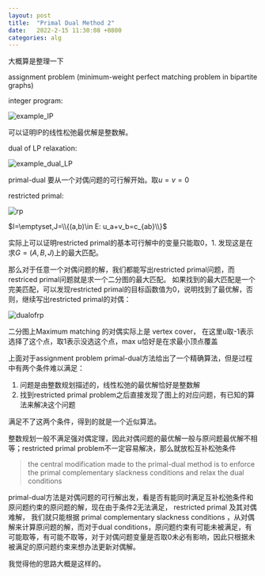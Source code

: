 ```yaml
---
layout: post
title:  "Primal Dual Method 2"
date:   2022-2-15 11:30:08 +0800
categories: alg
---
```


大概算是整理一下

assignment problem (minimum-weight perfect matching problem in bipartite graphs)

integer program:

![example_IP]({{https://congyu711.github.io}}/assets/image/primal-dual/example_IP.png)

可以证明IP的线性松弛最优解是整数解。

dual of LP relaxation:

![example_dual_LP]({{https://congyu711.github.io}}/assets/image/primal-dual/example_dual_LP.png)

primal-dual 要从一个对偶问题的可行解开始。取$u=v=0$

restricted primal:

![rp]({{https://congyu711.github.io}}/assets/image/primal-dual/rp.png)

$I=\emptyset,J=\\{(a,b)\in E: u_a+v_b=c_{ab}\\}$

实际上可以证明restricted primal的基本可行解中的变量只能取0，1.
发现这是在求$G=(A,B,J)$上的最大匹配。

那么对于任意一个对偶问题的解，我们都能写出restricted primal问题，而restriced primal问题就是求一个二分图的最大匹配。
如果找到的最大匹配是一个完美匹配，可以发现restricted primal的目标函数值为0，说明找到了最优解，否则，继续写出restricted primal的对偶：

![dualofrp]({{https://congyu711.github.io}}/assets/image/primal-dual/dualofrp.png)

二分图上Maximum matching 的对偶实际上是 vertex cover，
在这里u取-1表示选择了这个点，取1表示没选这个点，max u恰好是在求最小顶点覆盖

上面对于assignment problem primal-dual方法给出了一个精确算法，但是过程中有两个条件难以满足：
1. 问题是由整数规划描述的，线性松弛的最优解恰好是整数解
2. 找到restricted primal problem之后直接发现了图上的对应问题，有已知的算法来解决这个问题

满足不了这两个条件，得到的就是一个近似算法。

整数规划一般不满足强对偶定理，因此对偶问题的最优解一般与原问题最优解不相等；restricted primal problem不一定容易解决，那么就放松互补松弛条件
>the central modification made to the primal-dual method is to enforce the primal complementary slackness conditions and relax the dual conditions

primal-dual方法是对偶问题的可行解出发，看是否有能同时满足互补松弛条件和原问题约束的原问题的解，现在由于条件2无法满足， restricted primal 及其对偶难解，
我们就只能根据 primal complementary slackness conditions ，从对偶解来计算原问题的解，而对于dual conditions，原问题约束有可能未被满足，有可能取等，有可能不取等，对于对偶问题变量是否取0未必有影响，因此只根据未被满足的原问题约束来想办法更新对偶解。

我觉得他的思路大概是这样的。